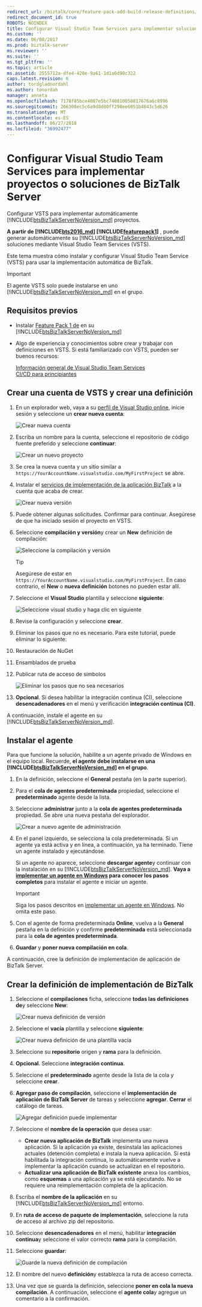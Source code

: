 ```yaml
---
redirect_url: /biztalk/core/feature-pack-add-build-release-definitions/
redirect_document_id: true
ROBOTS: NOINDEX
title: Configurar Visual Studio Team Services para implementar soluciones de BizTalk Server o proyectos | Microsoft Docs
ms.custom: ''
ms.date: 06/08/2017
ms.prod: biztalk-server
ms.reviewer: ''
ms.suite: ''
ms.tgt_pltfrm: ''
ms.topic: article
ms.assetid: 2555712a-dfe4-420e-9a61-1d1a6d98c322
caps.latest.revision: 6
author: tordgladnordahl
ms.author: tonordah
manager: anneta
ms.openlocfilehash: 7178f85bce4087e5bc740810050817676a6c8996
ms.sourcegitcommit: 266308ec5c6a9d8d80ff298ee6051b4843c5d626
ms.translationtype: MT
ms.contentlocale: es-ES
ms.lasthandoff: 06/27/2018
ms.locfileid: "36992477"
---
```

# <a name="configure-visual-studio-team-services-to-deploy-biztalk-server-solutions-or-projects"></a>Configurar Visual Studio Team Services para implementar proyectos o soluciones de BizTalk Server
Configurar VSTS para implementar automáticamente [!INCLUDE[btsBizTalkServerNoVersion_md](../includes/btsbiztalkservernoversion-md.md)] proyectos. 

**A partir de [!INCLUDE[bts2016_md](../includes/bts2016-md.md)] [!INCLUDE[featurepack1](../includes/featurepack1.md)]** , puede generar automáticamente su [!INCLUDE[btsBizTalkServerNoVersion_md](../includes/btsbiztalkservernoversion-md.md)] soluciones mediante Visual Studio Team Services (VSTS). 

Este tema muestra cómo instalar y configurar Visual Studio Team Service (VSTS) para usar la implementación automática de BizTalk. 

> [!IMPORTANT]
> El agente VSTS solo puede instalarse en uno [!INCLUDE[btsBizTalkServerNoVersion_md](../includes/btsbiztalkservernoversion-md.md)] en el grupo. 

## <a name="prerequisites"></a>Requisitos previos

* Instalar [Feature Pack 1 de](https://www.microsoft.com/download/details.aspx?id=55100) en su [!INCLUDE[btsBizTalkServerNoVersion_md](../includes/btsbiztalkservernoversion-md.md)]
* Algo de experiencia y conocimientos sobre crear y trabajar con definiciones en VSTS. Si está familiarizado con VSTS, pueden ser buenos recursos: 

  [Información general de Visual Studio Team Services](https://www.visualstudio.com/docs/overview)  
  [CI/CD para principiantes](https://www.visualstudio.com/docs/build/get-started/ci-cd-part-1)
  

## <a name="create-a-vsts-account-and-create-a-definition"></a>Crear una cuenta de VSTS y crear una definición

1. En un explorador web, vaya a su [perfil de Visual Studio online](https://app.vsaex.visualstudio.com/go/profile), inicie sesión y seleccione un **crear nueva cuenta**:

    ![Crear nueva cuenta](../core/media/create-a-new-account.png)

2. Escriba un nombre para la cuenta, seleccione el repositorio de código fuente preferido y seleccione **continuar**:

    ![Crear un nuevo proyecto](../core/media/create-a-new-project.png)

3. Se crea la nueva cuenta y un sitio similar a `https://YourAccountName.visualstudio.com/MyFirstProject` se abre.
    
4. Instalar el [servicios de implementación de la aplicación BizTalk](https://marketplace.visualstudio.com/items?itemName=ms-biztalk.deploy-biztalk-application) a la cuenta que acaba de crear.

    ![Crear nueva versión](../core/media/build-new-release.png)

5. Puede obtener algunas solicitudes. Confirmar para continuar. Asegúrese de que ha iniciado sesión el proyecto en VSTS.

6. Seleccione **compilación y versión**y crear un **New** definición de compilación:

    ![Seleccione la compilación y versión](../core/media/select-build-and-release.png)

    > [!TIP]
    > Asegúrese de estar en `https://YourAccountName.visualstudio.com/MyFirstProject`. En caso contrario, el **New** o **nueva definición** botones no pueden estar allí. 
    
7. Seleccione el **Visual Studio** plantilla y seleccione **siguiente**:

    ![Seleccione visual studio y haga clic en siguiente](../core/media/select-visual-studio-and-click-next.png)

8. Revise la configuración y seleccione **crear**.

9. Eliminar los pasos que no es necesario. Para este tutorial, puede eliminar lo siguiente: 
10. Restauración de NuGet
11. Ensamblados de prueba
12. Publicar ruta de acceso de símbolos 

      ![Eliminar los pasos que no sea necesarios](../core/media/delete-steps-not-needed.png)

13. **Opcional**. Si desea habilitar la integración continua (CI), seleccione **desencadenadores** en el menú y verificación **integración continua (CI)**.

A continuación, instale el agente en su [!INCLUDE[btsBizTalkServerNoVersion_md](../includes/btsbiztalkservernoversion-md.md)]. 

## <a name="install-the-agent"></a>Instalar el agente

Para que funcione la solución, habilite a un agente privado de Windows en el equipo local. Recuerde, **el agente debe instalarse en una [!INCLUDE[btsBizTalkServerNoVersion_md](../includes/btsbiztalkservernoversion-md.md)] en el grupo**. 

1. En la definición, seleccione el **General** pestaña (en la parte superior).
2. Para el **cola de agentes predeterminada** propiedad, seleccione el **predeterminado** agente desde la lista. 
3. Seleccione **administrar** junto a la **cola de agentes predeterminada** propiedad. Se abre una nueva pestaña del explorador.

    ![Crear a nuevo agente de administración](../core/media/create-new-management-agent.png)

4. En el panel izquierdo, se selecciona la cola predeterminada. Si un agente ya está activa y en línea, a continuación, ya ha terminado. Tiene un agente instalado y ejecutándose. 

    Si un agente no aparece, seleccione **descargar agente**y continuar con la instalación en su [!INCLUDE[btsBizTalkServerNoVersion_md](../includes/btsbiztalkservernoversion-md.md)]. **Vaya a [implementar un agente en Windows](https://www.visualstudio.com/docs/build/actions/agents/v2-windows) para conocer los pasos completos** para instalar el agente e iniciar un agente. 

    > [!IMPORTANT]
    > Siga los pasos descritos en [implementar un agente en Windows](https://www.visualstudio.com/docs/build/actions/agents/v2-windows). No omita este paso. 

5. Con el agente de forma predeterminada **Online**, vuelva a la **General** pestaña en la definición y confirme **predeterminada** está seleccionada para la **cola de agentes predeterminada**.
6. **Guardar** y **poner nueva compilación en cola**.

A continuación, cree la definición de implementación de aplicación de BizTalk Server.

## <a name="create-the-biztalk-deployment-definition"></a>Crear la definición de implementación de BizTalk

1. Seleccione el **compilaciones** ficha, seleccione **todas las definiciones de**y seleccione **New**:

    ![Crear nueva definición de versión](../core/media/create-new-release-defintion.png)

2. Seleccione el **vacía** plantilla y seleccione **siguiente**:

    ![Crear nueva definición de una plantilla vacía](../core/media/create-new-defintion-from-an-empty-template.png)

3. Seleccione su **repositorio** origen y **rama** para la definición.
4. **Opcional**. Seleccione **integración continua**.
5. Seleccione el **predeterminado** agente desde la lista de la cola y seleccione **crear**.
6. **Agregar paso de compilación**, seleccione el **implementación de aplicación de BizTalk Server** de tareas y seleccione **agregar**. **Cerrar** el catálogo de tareas.

    ![Agregar definición puede implementar](../core/media/add-new-deploy-definition.png)

7. Seleccione el **nombre de la operación** que desea usar:
    * **Crear nueva aplicación de BizTalk** implementa una nueva aplicación. Si la aplicación ya existe, desinstala las aplicaciones actuales (detención completa) e instala la nueva aplicación. Si está habilitada la integración continua, lo automáticamente vuelve a implementar la aplicación cuando se actualizan en el repositorio.
    * **Actualizar una aplicación de BizTalk existente** anexa los cambios, como **esquemas** a una aplicación ya se está ejecutando. No se requiere una reimplementación completa de la aplicación.
8. Escriba el **nombre de la aplicación** en su [!INCLUDE[btsBizTalkServerNoVersion_md](../includes/btsbiztalkservernoversion-md.md)] entorno.
9. En **ruta de acceso de paquete de implementación**, seleccione la ruta de acceso al archivo zip del repositorio.
10. Seleccione **desencadenadores** en el menú, habilitar **integración continua**y seleccione el valor correcto **rama** para la compilación.
11. Seleccione **guardar**:

    ![Guarde la nueva definición de compilación](../core/media/save-the-new-build-definition.png)

12. El nombre del nuevo **definición**y establezca la ruta de acceso correcta. 
13. Una vez que se guarda la definición, seleccione **poner en cola la nueva compilación**. A continuación, seleccione el **agente cola**y agregue un comentario a la confirmación.
